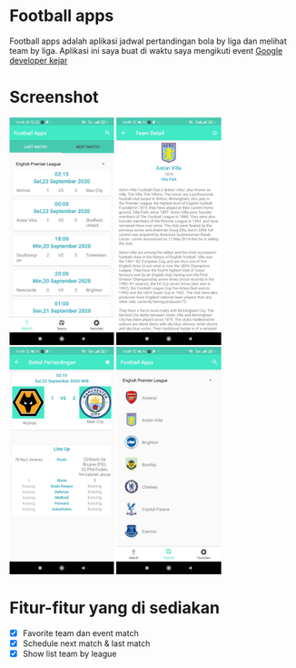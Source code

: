 # Football apps
Football apps adalah aplikasi jadwal pertandingan bola by liga dan melihat team by liga. Aplikasi ini saya buat di waktu saya mengikuti event <a href="https://www.dicoding.com/blog/google-developers-kejar-2019/">Google developer kejar</a>

# Screenshot
<p float="left">
<img src="screenshot/ss1.jpg" height="400px"/>
<img src="screenshot/ss3.jpg" height="400px"/>
<img src="screenshot/ss4.jpg" height="400px"/>
  <img src="screenshot/ss5.jpg" height="400px"/>

</p>

# Fitur-fitur yang di sediakan
- [X] Favorite team dan event match
- [X] Schedule next match & last match
- [X] Show list team by league
